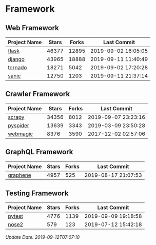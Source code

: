 # Framework

## Web Framework

| Project Name | Stars | Forks | Last Commit |
| ------------ | ----- | ----- | ----------- |
| [flask](https://github.com/pallets/flask) | 46377 | 12895 | 2019-09-02 16:05:05 |
| [django](https://github.com/django/django) | 43965 | 18888 | 2019-09-11 11:40:49 |
| [tornado](https://github.com/tornadoweb/tornado) | 18271 | 5042 | 2019-09-02 17:20:28 |
| [sanic](https://github.com/huge-success/sanic) | 12750 | 1203 | 2019-09-11 21:37:14 |

## Crawler Framework

| Project Name | Stars | Forks | Last Commit |
| ------------ | ----- | ----- | ----------- |
| [scrapy](https://github.com/scrapy/scrapy) | 34356 | 8012 | 2019-09-07 23:23:16 |
| [pyspider](https://github.com/binux/pyspider) | 13639 | 3343 | 2019-03-09 23:50:28 |
| [webmagic](https://github.com/code4craft/webmagic) | 8376 | 3590 | 2017-12-02 02:57:06 |

## GraphQL Framework

| Project Name | Stars | Forks | Last Commit |
| ------------ | ----- | ----- | ----------- |
| [graphene](https://github.com/graphql-python/graphene) | 4957 | 525 | 2019-08-17 21:07:53 |

## Testing Framework

| Project Name | Stars | Forks | Last Commit |
| ------------ | ----- | ----- | ----------- |
| [pytest](https://github.com/pytest-dev/pytest) | 4776 | 1139 | 2019-09-09 19:18:58 |
| [nose2](https://github.com/nose-devs/nose2) | 579 | 123 | 2019-07-12 15:42:18 |

*Update Date: 2019-09-12T07:07:10*